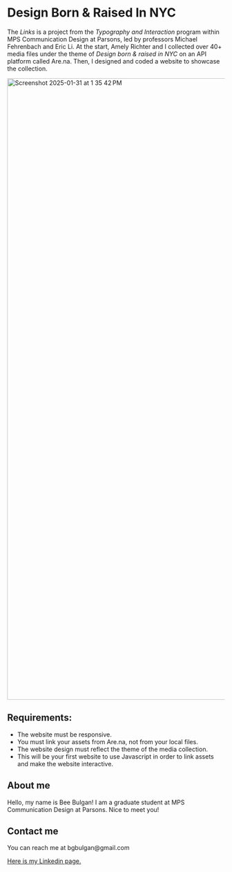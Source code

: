 <h1>Design Born & Raised In NYC</h1>
<p>
The <i>Links</i> is a project from the <i>Typography and Interaction</i> program within MPS Communication Design at Parsons, led by professors Michael Fehrenbach and Eric Li. At the start, Amely Richter and I collected over 40+ media files under the theme of <i>Design born & raised in NYC</i> on an API platform called Are.na. 
Then, I designed and coded a website to showcase the collection.</p>
<img width="1439" alt="Screenshot 2025-01-31 at 1 35 42 PM" src="https://github.com/user-attachments/assets/bee1d566-d062-414b-abb3-21347123c2e5" />

<h2>Requirements:</h2>
<ul>
  <li>The website must be responsive.</li>
  <li>You must link your assets from Are.na, not from your local files.</li>
  <li>The website design must reflect the theme of the media collection.</li>
  <li>This will be your first website to use Javascript in order to link assets and make the website interactive.</li>
</ul>
<h2>About me</h2>
<p>Hello, my name is Bee Bulgan! I am a graduate student at MPS Communication Design at Parsons. Nice to meet you!</p>
<h2>Contact me</h2>
<p>You can reach me at bgbulgan@gmail.com</p>
<a href="https://www.linkedin.com/in/beeb/">Here is my Linkedin page.</a>
